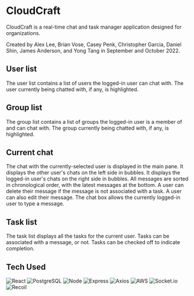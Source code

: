 # CloudCraft
CloudCraft is a real-time chat and task manager application designed for organizations.

Created by Alex Lee, Brian Vose, Casey Penk, Christopher Garcia, Daniel Shin, James Anderson, and Yong Tang in September and October 2022.

## User list
The user list contains a list of users the logged-in user can chat with. The user currently being chatted with, if any, is highlighted.

## Group list
The group list contains a list of groups the logged-in user is a member of and can chat with. The group currently being chatted with, if any, is highlighted.

## Current chat
The chat with the currently-selected user is displayed in the main pane. It displays the other user's chats on the left side in bubbles. It displays the logged-in user's chats on the right side in bubbles. All messages are sorted in chronological order, with the latest messages at the bottom. A user can delete their message if the message is not associated with a task. A user can also edit their message. The chat box allows the currently logged-in user to type a message.

## Task list
The task list displays all the tasks for the current user. Tasks can be associated with a message, or not. Tasks can be checked off to indicate completion.


## Tech Used
![React](https://img.shields.io/badge/-React-61DAFB?logo=react&logoColor=white&style=plastic&logo=appveyor)
![PostgreSQL](https://img.shields.io/badge/-PostgreSQL-336791?logo=postgresql&logoColor=white&style=plastic&logo=appveyor)
![Node](https://img.shields.io/badge/-Node-9ACD32?logo=node.js&logoColor=white&style=plastic&logo=appveyor)
![Express](https://img.shields.io/badge/-Express-DCDCDC?logo=express&logoColor=black&style=plastic&logo=appveyor)
![Axios](https://img.shields.io/badge/-Axios-373747?logo=axios&logoColor=white&style=plastic&logo=appveyor)
![AWS](https://img.shields.io/badge/-AWS-000000?logo=amazon-aws&logoColor=white&style=plastic&logo=appveyor)
![Socket.io](https://img.shields.io/badge/-Socket.io-000000?logo=socket.io&logoColor=blueviolet&style=plastic&logo=appveyor)
![Recoil](https://img.shields.io/badge/-Recoil-yellow?logo=Recoil&logoColor=yellow&?style=plastic&logo=appveyor)
